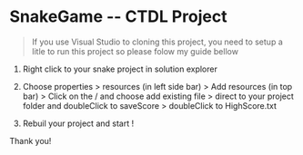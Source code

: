 # SnakeGame -- CTDL Project

>If you use Visual Studio to cloning this project, you need to setup a litle to run this project so please folow my guide bellow

1. Right click to your snake project in solution explorer

2. Choose properties > resources (in left side bar) > Add resources (in top bar) > Click on the \/ and choose add existing file > direct to your project folder and doubleClick to saveScore > doubleClick to HighScore.txt 

3. Rebuil your project and start !  

Thank you!
